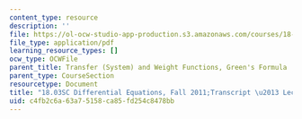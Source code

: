 ```yaml
---
content_type: resource
description: ''
file: https://ol-ocw-studio-app-production.s3.amazonaws.com/courses/18-03sc-differential-equations-fall-2011/c4fb2c6a63a75158ca85fd254c8478bb_18_03-2006-L21.pdf
file_type: application/pdf
learning_resource_types: []
ocw_type: OCWFile
parent_title: Transfer (System) and Weight Functions, Green's Formula
parent_type: CourseSection
resourcetype: Document
title: "18.03SC Differential Equations, Fall 2011;Transcript \u2013 Lecture 21"
uid: c4fb2c6a-63a7-5158-ca85-fd254c8478bb
---
```

